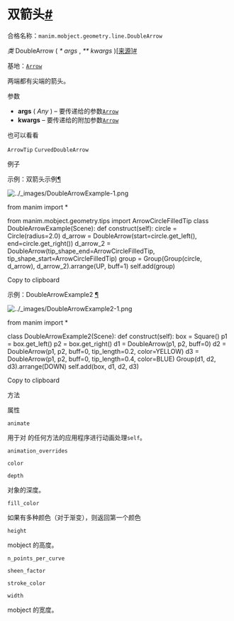# 双箭头[#](#doublearrow "此标题的固定链接")

合格名称：`manim.mobject.geometry.line.DoubleArrow`

_类_ DoubleArrow ( _\* args_ , _\*\* kwargs_ )[\[来源\]](../_modules/manim/mobject/geometry/line.html#DoubleArrow)[#](#manim.mobject.geometry.line.DoubleArrow "此定义的固定链接")

基地：[`Arrow`](manim.mobject.geometry.line.Arrow.html#manim.mobject.geometry.line.Arrow "manim.mobject.geometry.line.Arrow")

两端都有尖端的箭头。

参数

- **args** ( _Any_ ) – 要传递给的参数[`Arrow`](manim.mobject.geometry.line.Arrow.html#manim.mobject.geometry.line.Arrow "manim.mobject.geometry.line.Arrow")
- **kwargs** – 要传递给的附加参数[`Arrow`](manim.mobject.geometry.line.Arrow.html#manim.mobject.geometry.line.Arrow "manim.mobject.geometry.line.Arrow")

也可以看看

`ArrowTip` `CurvedDoubleArrow`

例子

示例：双箭头示例[¶](#doublearrowexample)

![../_images/DoubleArrowExample-1.png](../_images/DoubleArrowExample-1.png)

from manim import \*

from manim.mobject.geometry.tips import ArrowCircleFilledTip
class DoubleArrowExample(Scene):
def construct(self):
circle = Circle(radius=2.0)
d_arrow = DoubleArrow(start=circle.get_left(), end=circle.get_right())
d_arrow_2 = DoubleArrow(tip_shape_end=ArrowCircleFilledTip, tip_shape_start=ArrowCircleFilledTip)
group = Group(Group(circle, d_arrow), d_arrow_2).arrange(UP, buff=1)
self.add(group)

Copy to clipboard

示例：DoubleArrowExample2 [¶](#doublearrowexample2)

![../_images/DoubleArrowExample2-1.png](../_images/DoubleArrowExample2-1.png)

from manim import \*

class DoubleArrowExample2(Scene):
def construct(self):
box = Square()
p1 = box.get_left()
p2 = box.get_right()
d1 = DoubleArrow(p1, p2, buff=0)
d2 = DoubleArrow(p1, p2, buff=0, tip_length=0.2, color=YELLOW)
d3 = DoubleArrow(p1, p2, buff=0, tip_length=0.4, color=BLUE)
Group(d1, d2, d3).arrange(DOWN)
self.add(box, d1, d2, d3)

Copy to clipboard

方法

属性

`animate`

用于对 的任何方法的应用程序进行动画处理`self`。

`animation_overrides`

`color`

`depth`

对象的深度。

`fill_color`

如果有多种颜色（对于渐变），则返回第一个颜色

`height`

mobject 的高度。

`n_points_per_curve`

`sheen_factor`

`stroke_color`

`width`

mobject 的宽度。
